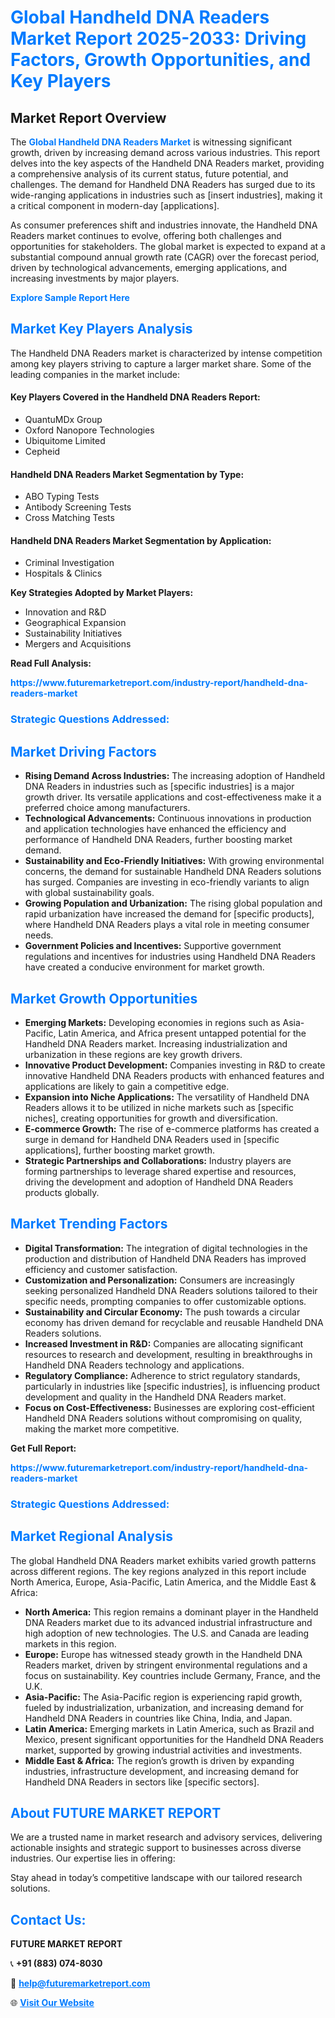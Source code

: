 <h1 style="color: #007BFF;">Global Handheld DNA Readers Market Report 2025-2033: Driving Factors, Growth Opportunities, and Key Players</h1>

<section id="overview">
<h2>Market Report Overview</h2>
<p>The <a href="https://www.futuremarketreport.com/industry-report/handheld-dna-readers-market" style="color: #007BFF; text-decoration: none;"><strong>Global Handheld DNA Readers Market</strong></a> is witnessing significant growth, driven by increasing demand across various industries. This report delves into the key aspects of the Handheld DNA Readers market, providing a comprehensive analysis of its current status, future potential, and challenges. The demand for Handheld DNA Readers has surged due to its wide-ranging applications in industries such as [insert industries], making it a critical component in modern-day [applications].</p>
<p>As consumer preferences shift and industries innovate, the Handheld DNA Readers market continues to evolve, offering both challenges and opportunities for stakeholders. The global market is expected to expand at a substantial compound annual growth rate (CAGR) over the forecast period, driven by technological advancements, emerging applications, and increasing investments by major players.</p>
</section>

<section id="overview">
<p><a href="https://www.futuremarketreport.com/request-sample/reportId=87076" style="color: #007BFF; text-decoration: none;"><strong>Explore Sample Report Here</strong></a></p>
</section>

<section id="key-players">
<h2 style="color: #007BFF;">Market Key Players Analysis</h2>
<p>The Handheld DNA Readers market is characterized by intense competition among key players striving to capture a larger market share. Some of the leading companies in the market include:</p>
<h4>Key Players Covered in the Handheld DNA Readers Report:</h4>
<ul><li>QuantuMDx Group</li><li>Oxford Nanopore Technologies</li><li>Ubiquitome Limited</li><li>Cepheid</li></ul>
<h4>Handheld DNA Readers Market Segmentation by Type:</h4>
<ul><li>ABO Typing Tests</li><li>Antibody Screening Tests</li><li>Cross Matching Tests</li></ul>

<h4>Handheld DNA Readers Market Segmentation by Application:</h4>
<ul><li>Criminal Investigation</li><li>Hospitals &amp; Clinics</li></ul>
<p><strong>Key Strategies Adopted by Market Players:</strong></p>
<ul>
<li>Innovation and R&D</li>
<li>Geographical Expansion</li>
<li>Sustainability Initiatives</li>
<li>Mergers and Acquisitions</li>
</ul>
</section>

<section>
<p><strong>Read Full Analysis: </strong></p><a href="https://www.futuremarketreport.com/industry-report/handheld-dna-readers-market" style="color: #007BFF; text-decoration: none;"><strong>https://www.futuremarketreport.com/industry-report/handheld-dna-readers-market</strong></a>
<h3 style="color: #007BFF;">Strategic Questions Addressed:</h3>
</section>

<section id="driving-factors">
<h2 style="color: #007BFF;">Market Driving Factors</h2>
<ul>
<li><strong>Rising Demand Across Industries:</strong> The increasing adoption of Handheld DNA Readers in industries such as [specific industries] is a major growth driver. Its versatile applications and cost-effectiveness make it a preferred choice among manufacturers.</li>
<li><strong>Technological Advancements:</strong> Continuous innovations in production and application technologies have enhanced the efficiency and performance of Handheld DNA Readers, further boosting market demand.</li>
<li><strong>Sustainability and Eco-Friendly Initiatives:</strong> With growing environmental concerns, the demand for sustainable Handheld DNA Readers solutions has surged. Companies are investing in eco-friendly variants to align with global sustainability goals.</li>
<li><strong>Growing Population and Urbanization:</strong> The rising global population and rapid urbanization have increased the demand for [specific products], where Handheld DNA Readers plays a vital role in meeting consumer needs.</li>
<li><strong>Government Policies and Incentives:</strong> Supportive government regulations and incentives for industries using Handheld DNA Readers have created a conducive environment for market growth.</li>
</ul>
</section>

<section id="growth-opportunities">
<h2 style="color: #007BFF;">Market Growth Opportunities</h2>
<ul>
<li><strong>Emerging Markets:</strong> Developing economies in regions such as Asia-Pacific, Latin America, and Africa present untapped potential for the Handheld DNA Readers market. Increasing industrialization and urbanization in these regions are key growth drivers.</li>
<li><strong>Innovative Product Development:</strong> Companies investing in R&D to create innovative Handheld DNA Readers products with enhanced features and applications are likely to gain a competitive edge.</li>
<li><strong>Expansion into Niche Applications:</strong> The versatility of Handheld DNA Readers allows it to be utilized in niche markets such as [specific niches], creating opportunities for growth and diversification.</li>
<li><strong>E-commerce Growth:</strong> The rise of e-commerce platforms has created a surge in demand for Handheld DNA Readers used in [specific applications], further boosting market growth.</li>
<li><strong>Strategic Partnerships and Collaborations:</strong> Industry players are forming partnerships to leverage shared expertise and resources, driving the development and adoption of Handheld DNA Readers products globally.</li>
</ul>
</section>

<section id="trending-factors">
<h2 style="color: #007BFF;">Market Trending Factors</h2>
<ul>
<li><strong>Digital Transformation:</strong> The integration of digital technologies in the production and distribution of Handheld DNA Readers has improved efficiency and customer satisfaction.</li>
<li><strong>Customization and Personalization:</strong> Consumers are increasingly seeking personalized Handheld DNA Readers solutions tailored to their specific needs, prompting companies to offer customizable options.</li>
<li><strong>Sustainability and Circular Economy:</strong> The push towards a circular economy has driven demand for recyclable and reusable Handheld DNA Readers solutions.</li>
<li><strong>Increased Investment in R&D:</strong> Companies are allocating significant resources to research and development, resulting in breakthroughs in Handheld DNA Readers technology and applications.</li>
<li><strong>Regulatory Compliance:</strong> Adherence to strict regulatory standards, particularly in industries like [specific industries], is influencing product development and quality in the Handheld DNA Readers market.</li>
<li><strong>Focus on Cost-Effectiveness:</strong> Businesses are exploring cost-efficient Handheld DNA Readers solutions without compromising on quality, making the market more competitive.</li>
</ul>
</section>

<section>
<p><strong>Get Full Report: </strong></p><a href="https://www.futuremarketreport.com/industry-report/handheld-dna-readers-market" style="color: #007BFF; text-decoration: none;"><strong>https://www.futuremarketreport.com/industry-report/handheld-dna-readers-market</strong></a>
<h3 style="color: #007BFF;">Strategic Questions Addressed:</h3>
</section>


<section id="regional-analysis">
<h2 style="color: #007BFF;">Market Regional Analysis</h2>
<p>The global Handheld DNA Readers market exhibits varied growth patterns across different regions. The key regions analyzed in this report include North America, Europe, Asia-Pacific, Latin America, and the Middle East & Africa:</p>
<ul>
<li><strong>North America:</strong> This region remains a dominant player in the Handheld DNA Readers market due to its advanced industrial infrastructure and high adoption of new technologies. The U.S. and Canada are leading markets in this region.</li>
<li><strong>Europe:</strong> Europe has witnessed steady growth in the Handheld DNA Readers market, driven by stringent environmental regulations and a focus on sustainability. Key countries include Germany, France, and the U.K.</li>
<li><strong>Asia-Pacific:</strong> The Asia-Pacific region is experiencing rapid growth, fueled by industrialization, urbanization, and increasing demand for Handheld DNA Readers in countries like China, India, and Japan.</li>
<li><strong>Latin America:</strong> Emerging markets in Latin America, such as Brazil and Mexico, present significant opportunities for the Handheld DNA Readers market, supported by growing industrial activities and investments.</li>
<li><strong>Middle East & Africa:</strong> The region’s growth is driven by expanding industries, infrastructure development, and increasing demand for Handheld DNA Readers in sectors like [specific sectors].</li>
</ul>
</section>

<footer>
<h2 style="color: #007BFF;">About FUTURE MARKET REPORT</h2>
<p>We are a trusted name in market research and advisory services, delivering actionable insights and strategic support to businesses across diverse industries. Our expertise lies in offering:</p>

<p>Stay ahead in today’s competitive landscape with our tailored research solutions.</p>

<h2 style="color: #007BFF;">Contact Us:</h2>
<p><strong>FUTURE MARKET REPORT</strong></p>
<p>📞 <strong>+91 (883) 074-8030</strong></p>
<p>📧 <strong><a href="mailto:help@futuremarketreport.com" style="color: #007BFF;">help@futuremarketreport.com</a></strong></p>
<p>🌐 <strong><a href="https://www.futuremarketreport.com/" style="color: #007BFF;">Visit Our Website</a></strong></p>
</footer>